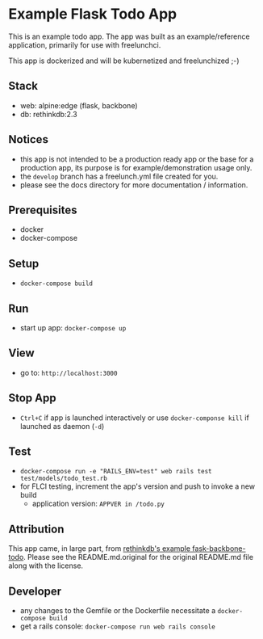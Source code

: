 # Example Flask Todo App

This is an example todo app. The app was built as an example/reference application, primarily for use with freelunchci.

This app is dockerized and will be kubernetized and freelunchized ;-)


## Stack
* web:   alpine:edge (flask, backbone)
* db:    rethinkdb:2.3


## Notices
* this app is not intended to be a production ready app or the base for a production app, its purpose is for example/demonstration usage only.
* the `develop` branch has a freelunch.yml file created for you.
* please see the docs directory for more documentation / information.


## Prerequisites
* docker
* docker-compose


## Setup
* `docker-compose build`


## Run
* start up app: `docker-compose up`


## View
* go to: `http://localhost:3000`


## Stop App
* `Ctrl+C` if app is launched interactively or use `docker-componse kill` if launched as daemon (`-d`)


## Test
* `docker-compose run -e "RAILS_ENV=test" web rails test test/models/todo_test.rb`
* for FLCI testing, increment the app's version and push to invoke a new build
  - application version: `APPVER in /todo.py`


## Attribution
This app came, in large part, from [rethinkdb's example fask-backbone-todo](https://github.com/rethinkdb/rethinkdb-example-flask-backbone-todo). Please see the README.md.original for the original README.md file along with the license.


## Developer
* any changes to the Gemfile or the Dockerfile necessitate a `docker-compose build`
* get a rails console: `docker-compose run web rails console`
